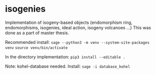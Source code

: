 # isogenies
Implementation of isogeny-based objects (endomorphism ring, endomorphisms, isogenies, ideal action, isogeny volcanoes ...)
This was done as a part of master thesis.

Recommended install:
`sage --python3 -m venv --system-site-packages venv`
`source venv/bin/activate`

In the directory implementation:
`pip3 install --editable .`

Note:
kohel-database needed.
Install: `sage -i database_kohel`
